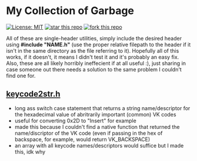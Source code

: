 # My Collection of Garbage
[![License: MIT](https://img.shields.io/badge/License-MIT-yellow.svg)](https://opensource.org/licenses/MIT) [![star this repo](https://githubbadges.com/star.svg?user=ethanxo&repo=the-great-pacific-garbage-patch&style=flat)](https://github.com/ethanxo/the-great-pacific-garbage-patch) [![fork this repo](https://githubbadges.com/fork.svg?user=ethanxo&repo=the-great-pacific-garbage-patch&style=flat)](https://github.com/ethanxo/the-great-pacific-garbage-patch/fork)

All of these are single-header utilities, simply include the desired header using **#include "NAME.h"** (use the proper relative filepath to the header if it isn't in the same directory as the file referring to it). Hopefully all of this works, if it doesn't, it means I didn't test it and it's probably an easy fix. Also, these are all likely horribly ineffecient if at all useful :), just sharing in case someone out there needs a solution to the same problem I couldn't find one for.
## [keycode2str.h](https://github.com/ethanxo/the-great-pacific-garbage-patch/blob/master/keycode2str.h)
- long ass switch case statement that returns a string name/descriptor for the hexadecimal value of abritrarily important (common) VK codes
- useful for converting 0x2D to "Insert" for example
- made this because I couldn't find a native function that returned the name/discriptor of the VK code (even if passing in the hex of backspace, for example, would return VK_BACKSPACE)
- an array with all keycode names/descriptors would suffice but I made this, idk why
